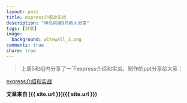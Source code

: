```yaml
---
layout: post
title: express介绍及实战
description: "神马前端9月新人分享"
tags: [分享]
image:
  background: witewall_3.png
comments: true
share: true
---
```


>上周5和组内分享了一下express介绍和实战，制作的ppt分享给大家：

[express介绍和实战](http://www.hacke2.cn/ppt/express.html)

**文章来自 [{{ site.url }}]({{ site.url }})**